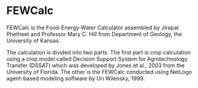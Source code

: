# FEWCalc

FEWCalc is the Food-Energy-Water Calculator assembled by Jirapat Phetheet and Professor Mary C. Hill from Department of Geology, the University of Kansas.

The calculation is divided into two parts. The first part is crop calculation using a crop model called Decision Support System for Agrotechnology Transfer (DSSAT) which was developed by Jones et al., 2003 from the University of Florida. The other is the FEWCalc conducted using NetLogo agent-based modeling software by Uri Wilensky, 1999.
